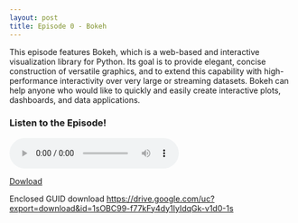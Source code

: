 ```yaml
---
layout: post
title: Episode 0 - Bokeh
---
```


This episode features Bokeh, which is a web-based and interactive visualization
library for Python. Its goal is to provide elegant, concise construction of
versatile graphics, and to extend this capability with high-performance
interactivity over very large or streaming datasets. Bokeh can help anyone who
would like to quickly and easily create interactive plots, dashboards, and
data applications.

### Listen to the Episode!

<audio controls>
   <source src="https://drive.google.com/uc?export=download&id=1sOBC99-f77kFy4dy1IyIdqGk-v1d0-1s" type="audio/mp3">
   <p>Your browser does not support HTML5 audio :(</p>
</audio>

[Dowload](https://drive.google.com/uc?export=download&id=1sOBC99-f77kFy4dy1IyIdqGk-v1d0-1s)

Enclosed GUID download
<guid>https://drive.google.com/uc?export=download&id=1sOBC99-f77kFy4dy1IyIdqGk-v1d0-1s</guid>
<enclosure url="https://drive.google.com/uc?export=download&id=1sOBC99-f77kFy4dy1IyIdqGk-v1d0-1s" length="30951212" type="audio/mpeg"/>
